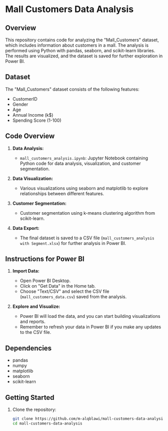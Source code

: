 # Mall Customers Data Analysis

## Overview

This repository contains code for analyzing the "Mall_Customers" dataset, which includes information about customers in a mall. The analysis is performed using Python with pandas, seaborn, and scikit-learn libraries. The results are visualized, and the dataset is saved for further exploration in Power BI.

## Dataset

The "Mall_Customers" dataset consists of the following features:

- CustomerID
- Gender
- Age
- Annual Income (k$)
- Spending Score (1-100)

## Code Overview

1. **Data Analysis:**

   - `mall_customers_analysis.ipynb`: Jupyter Notebook containing Python code for data analysis, visualization, and customer segmentation.

2. **Data Visualization:**

   - Various visualizations using seaborn and matplotlib to explore relationships between different features.

3. **Customer Segmentation:**

   - Customer segmentation using k-means clustering algorithm from scikit-learn.

4. **Data Export:**
   - The final dataset is saved to a CSV file (`mall_customers_analysis with Segment.xlsx`) for further analysis in Power BI.

## Instructions for Power BI

1. **Import Data:**

   - Open Power BI Desktop.
   - Click on "Get Data" in the Home tab.
   - Choose "Text/CSV" and select the CSV file (`mall_customers_data.csv`) saved from the analysis.

2. **Explore and Visualize:**
   - Power BI will load the data, and you can start building visualizations and reports.
   - Remember to refresh your data in Power BI if you make any updates to the CSV file.

## Dependencies

- pandas
- numpy
- matplotlib
- seaborn
- scikit-learn

## Getting Started

1. Clone the repository:

   ```bash
   git clone https://github.com/m-alqblawi/mall-customers-data-analysis.git
   cd mall-customers-data-analysis
   ```
